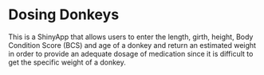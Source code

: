 # Dosing Donkeys

This is a ShinyApp that allows users to enter the length, girth, height, Body Condition Score (BCS) and age of a donkey and return an estimated weight in order to provide an adequate dosage of medication since it is difficult to get the specific weight of a donkey. 
